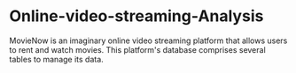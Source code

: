 # Online-video-streaming-Analysis
MovieNow is an imaginary online video streaming platform that allows users to rent and watch movies. This platform's database comprises several tables to manage its data.
